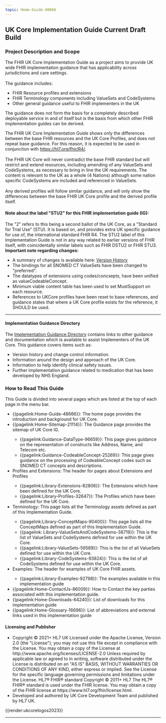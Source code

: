 ```yaml
---
topic: Home-Guide-48666
---
```

## UK Core Implementation Guide Current Draft Build ##

<p>
<h3>Project Description and Scope</h3>

The FHIR UK Core Implementation Guide as a project aims to provide UK wide FHIR implementation guidance that has applicability across jurisdictions and care settings.
<br><br>
The guidance includes: 
<ul>
<li>FHIR Resource profiles and extensions</li>
<li>FHIR Terminology components including ValueSets and CodeSystems</li>
<li>Other general guidance useful to FHIR implementers in the UK</li>
</ul>
</p>
<p>
The guidance does not form the basis for a completely described deployable service in and of itself but is the basis from which other FHIR implementation guides can be derived.
</p>
<p>
The FHIR UK Core Implementation Guide shows only the differences between the base FHIR resources and the UK Core Profiles, and does not repeat base guidance. For this reason, it is expected to be used in conjunction with <a href="https://hl7.org/fhir/R4/">https://hl7.org/fhir/R4/</a>. 
<br><br>
The FHIR UK Core will never contradict the base FHIR standard but will restrict and extend resources, including amending of any ValueSets and CodeSystems, as necessary to bring in line the UK requirements. The content is relevant to the UK as a whole (4 Nations) although some nation specific CodeSystems are included and referenced in ValueSets. 
<br><br>
Any derived profiles will follow similar guidance, and will only show the differences between the base FHIR UK Core profile and the derived profile itself.
</p>

<div markdown="span" class="alert alert-success" role="alert"><h4><i class="fa fa-info-circle"></i> Note about the label "STU2" for this FHIR implementation guide (IG):</h4>
The "2" refers to this being a second ballot of the UK Core, as a "Standard for Trial Use" (STU). It is based on, and provides extra UK specific guidance for use of, the international standard FHIR R4. The STU2 label of this Implementation Guide is not in any way related to earlier versions of FHIR itself, with coincidentally similar labels such as FHIR DSTU2 or FHIR STU3.
</div>

<div markdown="span" class="alert alert-success" role="alert">
<b>Important note regarding changes:</b>
<ul><li>A summary of changes is available here: <a href="https://simplifier.net/guide/UKCoreVersionHistory/Home/STU2-Sequence/1.1.0.page.md?version=current"> Version History</a></li>
<li>The bindings for all SNOMED CT ValueSets have been changed to "preferred".</li>
<li>The datatypes of extensions using codes/concxepts, have been unified as valueCodeableConcept.</li>
<li>Minimum viable content table has been used to set MustSupport on each resource.</li>
<li>References to UKCore profiles have been reset to base references, and guidance states that where a UK Core profile exists for the reference, it SHOULD be used.</li>
</ul>
</div>

---

<div markdown="span" class="alert alert-warning" role="alert"><h4><i class="fa fa-info-circle"></i> Implementation Guidance Directory </h4>
The <a href="https://simplifier.net/guide/uk-core-implementation-guidance-directory?version=current">Implementation Guidance Directory</a> 
contains links to other guidance and documentation which is available to assist Implementers of the UK Core. 
This guidance covers items such as:
<ul>
<li>Version history and change control information.</li>
<li>Information around the design and approach of the UK Core.</li>
<li>Information to help identify clinical safety issues.</li>
<li>Further implementation guidance related to medication that has been developed by NHS England.</li>
</div>

### How to Read This Guide ###

This Guide is divided into several pages which are listed at the top of each page in the menu bar.
<ul>
<li>{{pagelink:Home-Guide-48666}}: The home page provides the introduction and background for UK Core.</li>
<li>{{pagelink:Home-Sitemap-21114}}: The Guidance page provides the sitemap of UK Core IG.</li>
<ul>
  <li>{{pagelink:Guidance-DataType-96659}}: This page gives guidance on the representation of constructs like Address, Name, and Telecom etc.</li>
  <li>{{pagelink:Guidance-CodeableConcept-25269}}: This page gives guidance on the processing of CodeableConcept codes such as SNOMED CT concepts and descriptions.</li>
</ul>
<li>Profiles and Extensions: The  header for pages about Extensions and Profiles</li>
<ul>
  <li>{{pagelink:Library-Extensions-82806}}: The Extensions which have been defined for the UK Core.</li>
  <li>{{pagelink:Library-Profiles-32647}}: The Profiles which have been defined for the UK Core.</li>
</ul>
<li>Terminology: This page lists all the Terminology assets defined as part of this Implementation Guide.</li>
<ul>
  <li>{{pagelink:Library-ConceptMaps-90400}}: This page lists all the ConceptMaps defined as part of this Implementation Guide.</li>
  <li>{{pagelink: Library-ValueSetsAndCodeSystems-38719}}: This is the list of ValueSets and CodeSystems defined for use within the UK Core.</li>
  <li>{{pagelink:Library-ValueSets-59589}}: This is the list of all ValueSets defined for use within the UK Core.</li>
  <li>{{pagelink:Library-CodeSystems-93824}}: This is the list of all CodeSystems defined for use within the UK Core.</li>
</ul>
<li>Examples: The header for examples of UK Core FHIR assets.</li>
<ul>
  <li>{{pagelink:Library-Examples-92798}}: The examples available in this implementation guide</li>
</ul>
<li>{{pagelink:Home-ContactUs-86009}}:  How to Contact the key parties associated with this implementation guide.</li>
<li>{{pagelink:Home-Downloads-64240}}:  List of downloads for this implementation guide</li>
<li>{{pagelink:Home-Glossary-16696}}:  List of abbreviations and external links used in this implementation guide</li>
</ul>

<div markdown="span" class="alert alert-warning" role="alert"><h4 id="I1"><i class="fa fa-info-circle"></i> Licensing and Publisher</h4>
<ul>
<li> 
Copyright &#169; 2021+ HL7 UK Licensed under the Apache License, Version 2.0 (the &quot;License&quot;); you may not use this file except in compliance with the License. You may obtain a copy of the License at http://www.apache.org/licenses/LICENSE-2.0 Unless required by applicable law or agreed to in writing, software distributed under the License is distributed on an &quot;AS IS&quot; BASIS, WITHOUT WARRANTIES OR CONDITIONS OF ANY KIND, either express or implied. See the License for the specific language governing permissions and limitations under the License. HL7&#174; FHIR&#174; standard Copyright &#169; 2011+ HL7 The HL7&#174; FHIR&#174; standard is used under the FHIR license. You may obtain a copy of the FHIR license at https://www.hl7.org/fhir/license.html.
<li>
Developed and authored by UK Core Development Team and published by HL7 UK.
</ul>
</div> 

{{render:ukcorelogos2023}}

---
